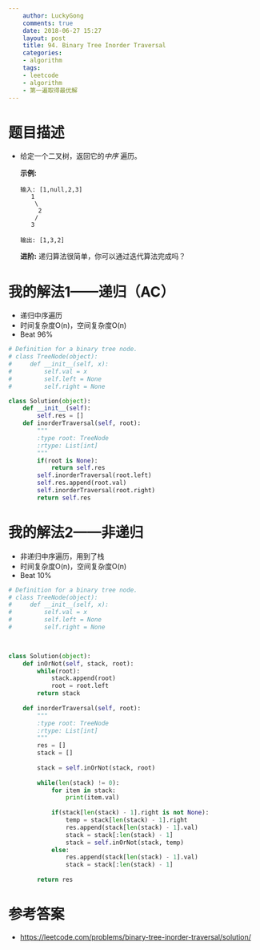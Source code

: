 ```yaml
---
    author: LuckyGong
    comments: true
    date: 2018-06-27 15:27
    layout: post
    title: 94. Binary Tree Inorder Traversal
    categories:
    - algorithm
    tags:
    - leetcode
    - algorithm
    - 第一遍取得最优解
---
```


# 题目描述

- 给定一个二叉树，返回它的*中序* 遍历。

  **示例:**

  ```
  输入: [1,null,2,3]
     1
      \
       2
      /
     3
  
  输出: [1,3,2]
  ```

  **进阶:** 递归算法很简单，你可以通过迭代算法完成吗？

 

# 我的解法1——递归（AC）

- 递归中序遍历
- 时间复杂度O(n)，空间复杂度O(n)
- Beat 96%

```python
# Definition for a binary tree node.
# class TreeNode(object):
#     def __init__(self, x):
#         self.val = x
#         self.left = None
#         self.right = None

class Solution(object):
    def __init__(self):
        self.res = []
    def inorderTraversal(self, root):
        """
        :type root: TreeNode
        :rtype: List[int]
        """
        if(root is None):
            return self.res
        self.inorderTraversal(root.left)
        self.res.append(root.val)
        self.inorderTraversal(root.right)
        return self.res
```

# 我的解法2——非递归

- 非递归中序遍历，用到了栈
- 时间复杂度O(n)，空间复杂度O(n)
- Beat 10%

```python
# Definition for a binary tree node.
# class TreeNode(object):
#     def __init__(self, x):
#         self.val = x
#         self.left = None
#         self.right = None


        
class Solution(object):
    def inOrNot(self, stack, root):
        while(root):
            stack.append(root)
            root = root.left
        return stack
        
    def inorderTraversal(self, root):
        """
        :type root: TreeNode
        :rtype: List[int]
        """
        res = []
        stack = []
        
        stack = self.inOrNot(stack, root)
        
        while(len(stack) != 0):
            for item in stack:
                print(item.val)
            
            if(stack[len(stack) - 1].right is not None):
                temp = stack[len(stack) - 1].right
                res.append(stack[len(stack) - 1].val)
                stack = stack[:len(stack) - 1]
                stack = self.inOrNot(stack, temp)
            else:
                res.append(stack[len(stack) - 1].val)
                stack = stack[:len(stack) - 1]
        
        return res
```



# 参考答案

- https://leetcode.com/problems/binary-tree-inorder-traversal/solution/